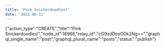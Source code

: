 ```yaml
---
title: 'Pink Snickerdoodles!'
date: '2021-06-11'
---
```


{"action_type":"CREATE","title":"Pink Snickerdoodles!","node_id":18966,"relay_id":"cG9zdDoxODk2Ng==","graphql_single_name":"post","graphql_plural_name":"posts","status":"publish"}
